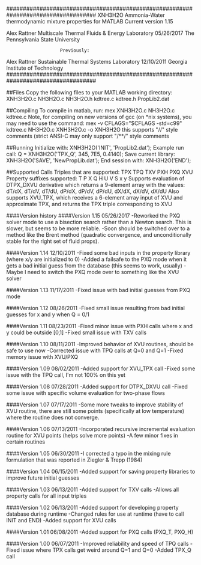 ###################################################################################
XNH3H2O                 Ammonia-Water thermodynamic mixture properties for MATLAB
Current version         1.15

Alex Rattner            Multiscale Thermal Fluids & Energy Laboratory   05/26/2017
                        The Pennsylvania State University                        

						Previously:
Alex Rattner            Sustainable Thermal Systems Laboratory          12/10/2011
                        Georgia Institute of Technology
###################################################################################

##Files
Copy the following files to your MATLAB working directory:
XNH3H2O.c NH3H2O.c NH3H2O.h kdtree.c kdtree.h PropLib2.dat

##Compiling
To compile in matlab, run: mex XNH3H2O.c NH3H2O.c kdtree.c
Note, for compiling on new versions of gcc (on *nix systems), you may need to use the command:
mex -v CFLAGS="\$CFLAGS -std=c99" kdtree.c NH3H2O.c XNH3H2O.c -o XNH3H2O
this supports "//" style comments (strict ANSI-C may only support "/**/" style comments

##Running
Initialize with:  XNH3H2O('INIT', 'PropLib2.dat');
Example run call: Q = XNH3H2O('TPX_Q', 345, 7E5, 0.4140);
Save current library: XNH3H2O('SAVE', 'NewPropLib.dat');
End session with: XNH3H2O('END');

##Supported Calls
Triples that are supported:	 TPX TPQ TXV PXH PXQ XVU
Property suffixes supported: T P X Q H U V S x y
Supports evaluation of DTPX_DXVU derivative which returns a 9-element array with the values: dT/dX, dT/dV, dT/dU, dP/dX, dP/dV, dP/dU, dX/dX, dX/dV, dX/dU
Also supports XVU_TPX, which receives a 6-element array input of XVU and approximate TPX, and returns the TPX triple corresponding to XVU


####Version history
####Version 1.15		05/26/2017
-Reworked the PXQ solver mode to use a bisection search rather than a Newton search. This is slower, but seems to be more reliable.
-Soon should be switched over to a method like the Brent method (quadratic convergence, and unconditionally stable for the right set of fluid props).


####Version 1.14		12/10/2011
-Fixed some bad inputs in the property library (where x/y are initialized to 0)
-Added a failsafe to the PXQ mode when it gets a bad initial guess from the database (this seems to work, usually)
-Maybe I need to switch the PXQ mode over to something like the XVU solver

####Version 1.13		11/17/2011
-Fixed issue with bad initial guesses from PXQ mode

####Version 1.12		08/26/2011
-Fixed small issue resulting from bad initial guesses for x and y when Q = 0/1

####Version 1.11		08/23/2011
-Fixed minor issue with PXH calls where x and y could be outside [0,1]
-Fixed small issue with TXV calls

####Version 1.10		08/11/2011
-Improved behavior of XVU routines, should be safe to use now
-Corrected issue with TPQ calls at Q=0 and Q=1
-Fixed memory issue with XVU/PXQ

####Version 1.09		08/02/2011
-Added support for XVU_TPX call
-Fixed some issue with the TPQ call, I'm not 100% on this yet

####Version 1.08		07/28/2011
-Added support for DTPX_DXVU call
-Fixed some issue with specific volume evaluation for two-phase flows

####Version 1.07		07/17/2011
-Some more tweaks to improve stability of XVU routine, there are still some points (specifically at
low temperature) where the routine does not converge.

####Version 1.06		07/13/2011
-Incorporated recursive incremental evaluation routine for XVU points (helps solve more points)
-A few minor fixes in certain routines

####Version 1.05		06/30/2011
-I corrected a typo in the mixing rule formulation that was reported in Ziegler & Trepp (1984)

####Version 1.04		06/15/2011
-Added support for saving property libraries to improve future initial guesses

####Version 1.03		06/13/2011
-Added support for TXV calls
-Allows all property calls for all input triples

####Version 1.02		06/13/2011
-Added support for developing property database during runtime
-Changed rules for use at runtime (have to call INIT and END)
-Added support for XVU calls

####Version 1.01		06/08/2011
-Added support for PXQ calls (PXQ_T, PXQ_H)

####Version 1.00		06/07/2011
-Improved reliability and speed of TPQ calls
-Fixed issue where TPX calls get weird around Q=1 and Q=0
-Added TPX_Q call
